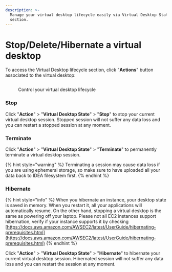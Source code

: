 ```yaml
---
description: >-
  Manage your virtual desktop lifecycle easily via Virtual Desktop State
  section.
---
```


# Stop/Delete/Hibernate a virtual desktop

To access the Virtual Desktop lifecycle section, click "**Actions**" button associated to the virtual desktop:

<figure><img src="../.gitbook/assets/Screen Shot 2022-10-25 at 2.00.17 PM.png" alt=""><figcaption><p>Control your virtual desktop lifecycle</p></figcaption></figure>

### Stop

Click "**Action**" > "**Virtual Desktop State**" > "**Stop**" to stop your current virtual desktop session. Stopped session will not suffer any data loss and you can restart a stopped session at any moment.

### Terminate

Click "**Action**" > "**Virtual Desktop State**" > "**Terminate**" to permanently terminate a virtual desktop  session.&#x20;

{% hint style="warning" %}
Terminating a session may cause data loss if you are using ephemeral storage, so make sure to have uploaded all your data back to IDEA filesystem first.
{% endhint %}

### Hibernate

{% hint style="info" %}
When you hibernate an instance, your desktop state is saved in memory. When you restart it, all your applications will automatically resume. On the other hand, stopping a virtual desktop is the same as powering off your laptop. Please not all EC2 instances support hibernation, verify if your instance supports it by checking [https://docs.aws.amazon.com/AWSEC2/latest/UserGuide/hibernating-prerequisites.html](https://docs.aws.amazon.com/AWSEC2/latest/UserGuide/hibernating-prerequisites.html)
{% endhint %}

Click "**Action**" > "**Virtual Desktop State**" > "**Hibernate**" to hibernate your current virtual desktop session. Hibernated session will not suffer any data loss and you can restart the session at any moment.&#x20;

##
